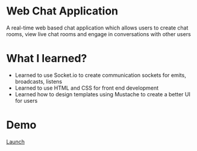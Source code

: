 # Web Chat Application
A real-time web based chat application which allows users to create chat rooms, view live chat rooms and engage in conversations with other users 

# What I learned?
* Learned to use Socket.io to create communication sockets for emits, broadcasts, listens
* Learned to use HTML and CSS for front end development
* Learned how to design templates using Mustache to create a better UI for users

# Demo
[Launch](https://romin-web-chat-app.herokuapp.com)

